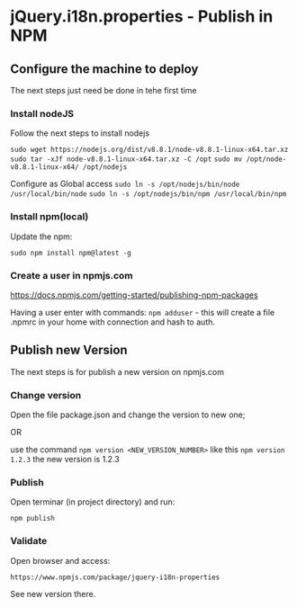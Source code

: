 # jQuery.i18n.properties - Publish in NPM

## Configure the machine to deploy

The next steps just need be done in tehe first time

### Install nodeJS
Follow the next steps to install nodejs

``sudo wget https://nodejs.org/dist/v8.8.1/node-v8.8.1-linux-x64.tar.xz``
``sudo tar -xJf node-v8.8.1-linux-x64.tar.xz -C /opt``
``sudo mv /opt/node-v8.8.1-linux-x64/ /opt/nodejs``

Configure as Global access
``sudo ln -s /opt/nodejs/bin/node /usr/local/bin/node``
``sudo ln -s /opt/nodejs/bin/npm /usr/local/bin/npm``

### Install npm(local)
Update the npm:

``sudo npm install npm@latest -g``

### Create a user in npmjs.com

https://docs.npmjs.com/getting-started/publishing-npm-packages

Having a user enter with commands:
``npm adduser`` - this will create a file .npmrc in your home with connection and hash to auth.

## Publish new Version

The next steps is for publish a new version on npmjs.com

### Change version

Open the file package.json and change the version to new one; 

OR

use the command ``npm version <NEW_VERSION_NUMBER>`` like this ``npm version 1.2.3`` the new version is 1.2.3

### Publish

Open terminar (in project directory) and run:

``npm publish``

### Validate

Open browser and access:

``https://www.npmjs.com/package/jquery-i18n-properties``

See new version there.

